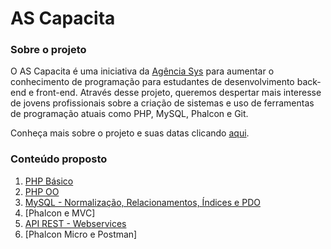 # AS Capacita

### Sobre o projeto

O AS Capacita é uma iniciativa da [Agência Sys](http://www.agenciasys.com/) para aumentar o conhecimento de programação para estudantes de desenvolvimento back-end e front-end. Através desse projeto, queremos despertar mais interesse de jovens profissionais sobre a criação de sistemas e uso de ferramentas de programação atuais como PHP, MySQL, Phalcon e Git.

Conheça mais sobre o projeto e suas datas clicando [aqui](http://www.agenciasys.com/capacita).

### Conteúdo proposto

1. [PHP Básico](https://github.com/agenciasys/as-capacita/blob/master/PHP-basico/README.md#php-b%C3%A1sico)
2. [PHP OO](https://github.com/agenciasys/as-capacita/blob/master/PHP-OO/README.md#php-oo)
3. [MySQL - Normalização, Relacionamentos, Índices e PDO](https://github.com/agenciasys/as-capacita/tree/master/MySQL#mysql---normalização-relacionamentos-e-Índices)
4. [Phalcon e MVC]
5. [API REST - Webservices](https://github.com/agenciasys/as-capacita/tree/master/API-REST-Webservice#api-rest---webservices)
6. [Phalcon Micro e Postman]
